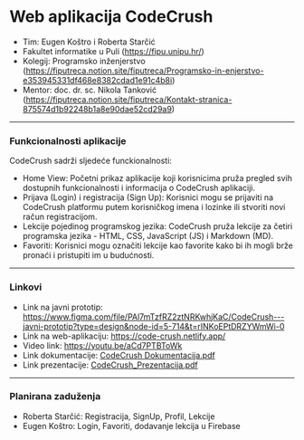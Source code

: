 # Web aplikacija CodeCrush
- Tim: Eugen Koštro i Roberta Starčić
- Fakultet informatike u Puli (https://fipu.unipu.hr/)
- Kolegij: Programsko inženjerstvo (https://fiputreca.notion.site/fiputreca/Programsko-in-enjerstvo-e353945331df468e8382cdad1e91c4b8i)
- Mentor: doc. dr. sc. Nikola Tanković (https://fiputreca.notion.site/fiputreca/Kontakt-stranica-875574d1b92248b1a8e90dae52cd29a9)
---
### Funkcionalnosti aplikacije
CodeCrush sadrži sljedeće funckionalnosti: 
- Home View: Početni prikaz aplikacije koji korisnicima pruža pregled svih dostupnih funkcionalnosti i informacija o CodeCrush aplikaciji.
- Prijava (Login) i registracija (Sign Up): Korisnici mogu se prijaviti na CodeCrush platformu putem korisničkog imena i lozinke ili stvoriti novi račun registracijom.
- Lekcije pojedinog programskog jezika: CodeCrush pruža lekcije za četiri programska jezika - HTML, CSS, JavaScript (JS) i Markdown (MD).
- Favoriti: Korisnici mogu označiti lekcije kao favorite kako bi ih mogli brže pronaći i pristupiti im u budućnosti.
---
### Linkovi
- Link na javni prototip: https://www.figma.com/file/PAl7mTzfRZ2ztNRKwhjKaC/CodeCrush---javni-prototip?type=design&node-id=5-714&t=rINKoEPtDRZYWmWi-0
- Link na web-aplikaciju: https://code-crush.netlify.app/
- Video link: https://youtu.be/aCd7PTBToWk
- Link dokumentacije: [CodeCrush Dokumentacija.pdf](https://github.com/rstarcic/CodeCrush/files/11853680/CodeCrush.Dokumentacija.pdf)
- Link prezentacije: [CodeCrush_Prezentacija.pdf](https://github.com/rstarcic/CodeCrush/files/11853486/CodeCrush_Prezentacija.pdf)
---
### Planirana zaduženja
- Roberta Starčić: Registracija, SignUp, Profil, Lekcije
- Eugen Koštro: Login, Favoriti, dodavanje lekcija u Firebase
 
